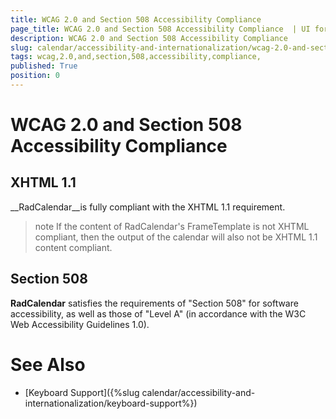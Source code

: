 ```yaml
---
title: WCAG 2.0 and Section 508 Accessibility Compliance 
page_title: WCAG 2.0 and Section 508 Accessibility Compliance  | UI for ASP.NET AJAX Documentation
description: WCAG 2.0 and Section 508 Accessibility Compliance 
slug: calendar/accessibility-and-internationalization/wcag-2.0-and-section-508-accessibility-compliance-
tags: wcag,2.0,and,section,508,accessibility,compliance,
published: True
position: 0
---
```


# WCAG 2.0 and Section 508 Accessibility Compliance 



## XHTML 1.1

__RadCalendar__is fully compliant with the XHTML
1.1 requirement.

>note If the content of RadCalendar's FrameTemplate is not XHTML compliant, then the output of the calendar will also not be XHTML 1.1 content compliant.
>


## Section 508

__RadCalendar__ satisfies the requirements of "Section 508" for
software accessibility, as well as those of "Level A" (in accordance with the
W3C Web Accessibility Guidelines 1.0).

# See Also

 * [Keyboard Support]({%slug calendar/accessibility-and-internationalization/keyboard-support%})
